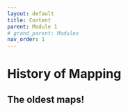 ```yaml
---
layout: default
title: Content
parent: Module 1
# grand_parent: Modules
nav_order: 1
---
```



# History of Mapping


## The oldest maps!


